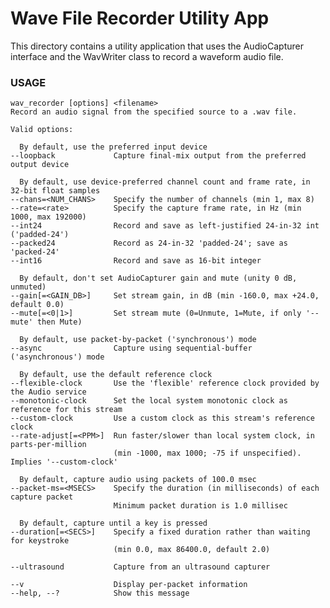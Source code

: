 # Wave File Recorder Utility App

This directory contains a utility application that uses the AudioCapturer interface and the
WavWriter class to record a waveform audio file.

### USAGE

    wav_recorder [options] <filename>
    Record an audio signal from the specified source to a .wav file.

    Valid options:

      By default, use the preferred input device
    --loopback             Capture final-mix output from the preferred output device

      By default, use device-preferred channel count and frame rate, in 32-bit float samples
    --chans=<NUM_CHANS>    Specify the number of channels (min 1, max 8)
    --rate=<rate>          Specify the capture frame rate, in Hz (min 1000, max 192000)
    --int24                Record and save as left-justified 24-in-32 int ('padded-24')
    --packed24             Record as 24-in-32 'padded-24'; save as 'packed-24'
    --int16                Record and save as 16-bit integer

      By default, don't set AudioCapturer gain and mute (unity 0 dB, unmuted)
    --gain[=<GAIN_DB>]     Set stream gain, in dB (min -160.0, max +24.0, default 0.0)
    --mute[=<0|1>]         Set stream mute (0=Unmute, 1=Mute, if only '--mute' then Mute)

      By default, use packet-by-packet ('synchronous') mode
    --async                Capture using sequential-buffer ('asynchronous') mode

      By default, use the default reference clock
    --flexible-clock       Use the 'flexible' reference clock provided by the Audio service
    --monotonic-clock      Set the local system monotonic clock as reference for this stream
    --custom-clock         Use a custom clock as this stream's reference clock
    --rate-adjust[=<PPM>]  Run faster/slower than local system clock, in parts-per-million
                           (min -1000, max 1000; -75 if unspecified). Implies '--custom-clock'

      By default, capture audio using packets of 100.0 msec
    --packet-ms=<MSECS>    Specify the duration (in milliseconds) of each capture packet
                           Minimum packet duration is 1.0 millisec

      By default, capture until a key is pressed
    --duration[=<SECS>]    Specify a fixed duration rather than waiting for keystroke
                           (min 0.0, max 86400.0, default 2.0)

    --ultrasound           Capture from an ultrasound capturer

    --v                    Display per-packet information
    --help, --?            Show this message

